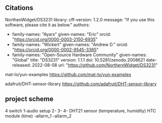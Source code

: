 ## Citations
NorthenWidget/DS3231 library:
  cff-version: 1.2.0
  message: "If you use this software, please cite it as below."
  authors:
  - family-names: "Ayars"
    given-names: "Eric"
    orcid: "https://orcid.org/0000-0003-2150-6935"
  - family-names: "Wickert"
    given-names: "Andrew D."
    orcid: "https://orcid.org/0000-0002-9545-3365"
  - family-names: "Open-Source Hardware Community"
    given-names: "Global"
  title: "DS3231"
  version: 1.1.1
  doi: 10.5281/zenodo.2008621
  date-released: 2022-08-08
  url: "https://github.com/NorthernWidget/DS3231"

mat-lo/yun-examples
https://github.com/mat-lo/yun-examples

adafruit/DHT-sensor-library
https://github.com/adafruit/DHT-sensor-library



## project scheme

4 switch
  1-audio setup
  2-
  3-
  4-
DHT21 sensor (temperature, humidity)
HTC module (time)
  -allarm_1
  -allarm_2

